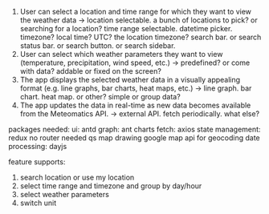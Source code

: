 1. User can select a location and time range for which they want to view the weather data
->
  location selectable. a bunch of locations to pick? or searching for a location?
  time range selectable. datetime picker.
    timezone? local time? UTC? the location timezone?
  search bar. or search status bar. or search button. or search sidebar.
2. User can select which weather parameters they want to view (temperature, precipitation,
wind speed, etc.)
->
  predefined? or come with data?
  addable or fixed on the screen?
3. The app displays the selected weather data in a visually appealing format (e.g. line graphs,
bar charts, heat maps, etc.)
->
  line graph. bar chart. heat map. or other?
  simple or group data?
4. The app updates the data in real-time as new data becomes available from the
Meteomatics API.
->
  external API. fetch periodically. what else?

packages needed:
ui: antd
graph: ant charts
fetch: axios
state management: redux
no router needed
qs
map drawing
google map api for geocoding
date processing: dayjs

feature supports:
1. search location or use my location
2. select time range and timezone and group by day/hour
3. select weather parameters
4. switch unit
